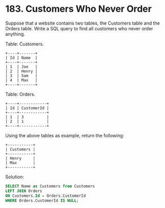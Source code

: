 # 183. Customers Who Never Order

Suppose that a website contains two tables, the Customers table and the Orders table. Write a SQL query to find all customers who never order anything.

Table: Customers.

    +----+-------+
    | Id | Name  |
    +----+-------+
    | 1  | Joe   |
    | 2  | Henry |
    | 3  | Sam   |
    | 4  | Max   |
    +----+-------+

Table: Orders.

    +----+------------+
    | Id | CustomerId |
    +----+------------+
    | 1  | 3          |
    | 2  | 1          |
    +----+------------+

Using the above tables as example, return the following:

    +-----------+
    | Customers |
    +-----------+
    | Henry     |
    | Max       |
    +-----------+

Solution:

```sql
SELECT Name as Customers from Customers
LEFT JOIN Orders
ON Customers.Id = Orders.CustomerId
WHERE Orders.CustomerId IS NULL;
```
